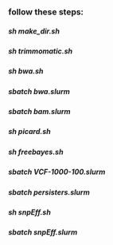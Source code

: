 ### follow these steps:

##### sh make_dir.sh
##### sh trimmomatic.sh

##### sh bwa.sh
##### sbatch bwa.slurm

##### sbatch bam.slurm
##### sh picard.sh
##### sh freebayes.sh
##### sbatch VCF-1000-100.slurm
##### sbatch persisters.slurm
##### sh snpEff.sh
##### sbatch snpEff.slurm
